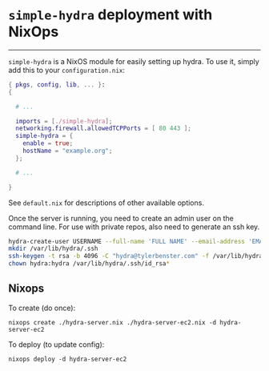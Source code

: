 # `simple-hydra` deployment with NixOps
---

`simple-hydra` is a NixOS module for easily setting up hydra. To
use it, simply add this to your `configuration.nix`:

```nix
{ pkgs, config, lib, ... }:
{

  # ...

  imports = [./simple-hydra];
  networking.firewall.allowedTCPPorts = [ 80 443 ];
  simple-hydra = {
    enable = true;
    hostName = "example.org";
  };

  # ...

}
```

See `default.nix` for descriptions of other available options.

Once the server is running, you need to create an admin user on the
command line. For use with private repos, also need to generate an ssh key.

```bash
hydra-create-user USERNAME --full-name 'FULL NAME' --email-address 'EMAIL' --password 12345 --role admin
mkdir /var/lib/hydra/.ssh
ssh-keygen -t rsa -b 4096 -C "hydra@tylerbenster.com" -f /var/lib/hydra/.ssh/id_rsa
chown hydra:hydra /var/lib/hydra/.ssh/id_rsa*
```

## Nixops
To create (do once):
```
nixops create ./hydra-server.nix ./hydra-server-ec2.nix -d hydra-server-ec2
```

To deploy (to update config):
```
nixops deploy -d hydra-server-ec2
```